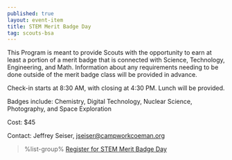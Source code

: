 ```yaml
---
published: true
layout: event-item
title: STEM Merit Badge Day
tag: scouts-bsa
---
```


This Program is meant to provide Scouts with the opportunity to earn at least a portion of a merit badge that is connected with Science, Technology, Engineering, and Math. Information about any requirements needing to be done outside of the merit badge class will be provided in advance.
 
Check-in starts at 8:30 AM, with closing at 4:30 PM. Lunch will be provided.
 
Badges include:
Chemistry, Digital Technology, Nuclear Science, Photography, and Space Exploration
 
Cost: $45
 
Contact: Jeffrey Seiser, [jseiser@campworkcoeman.org](mailto:jseiser@campworkcoeman.org)


> %list-group%
> <a href="https://scoutingevent.com/066-64283" class="list-group-item">Register for STEM Merit Badge Day</a>
